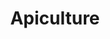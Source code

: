 ---
title: Apiculture
longTitle: 'Apiculture'
tags:
- gccommon
french:
- "[[Beekeeping]]"
usedFor:
- "[[Beekeeping]]"
---